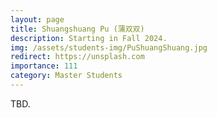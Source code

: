 ```yaml
---
layout: page
title: Shuangshuang Pu (蒲双双)
description: Starting in Fall 2024. 
img: /assets/students-img/PuShuangShuang.jpg
redirect: https://unsplash.com
importance: 111
category: Master Students
---
```


TBD.
